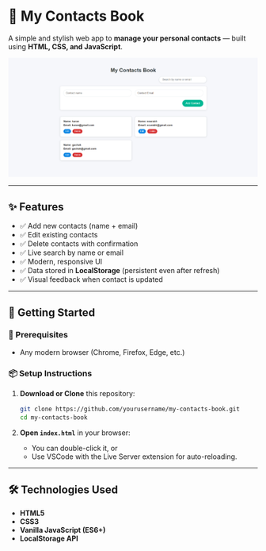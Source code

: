 # 📖 My Contacts Book

A simple and stylish web app to **manage your personal contacts** — built using **HTML, CSS, and JavaScript**.

![Preview](./ss.png)

---

## ✨ Features

- ✅ Add new contacts (name + email)
- ✅ Edit existing contacts
- ✅ Delete contacts with confirmation
- ✅ Live search by name or email
- ✅ Modern, responsive UI
- ✅ Data stored in **LocalStorage** (persistent even after refresh)
- ✅ Visual feedback when contact is updated

---

## 🚀 Getting Started

### 📌 Prerequisites
- Any modern browser (Chrome, Firefox, Edge, etc.)

### 📦 Setup Instructions
1. **Download or Clone** this repository:
   ```bash
   git clone https://github.com/yourusername/my-contacts-book.git
   cd my-contacts-book
   ```

2. **Open `index.html`** in your browser:
   - You can double-click it, or
   - Use VSCode with the Live Server extension for auto-reloading.

---

## 🛠️ Technologies Used

- **HTML5**
- **CSS3**
- **Vanilla JavaScript (ES6+)**
- **LocalStorage API**

